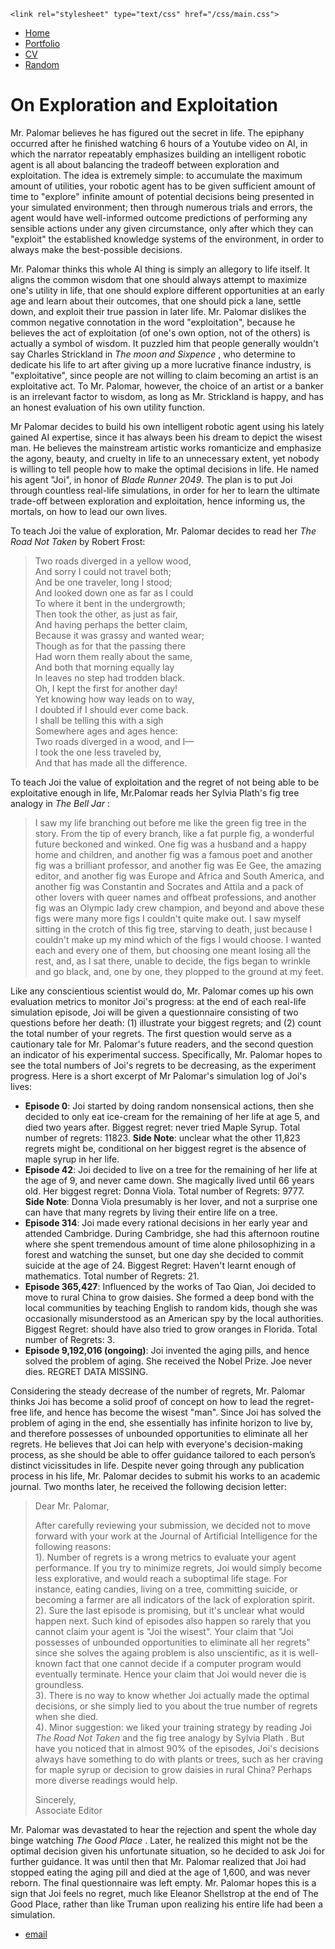 <html>
<head>
    <title>On Exploration and Exploitation</title>

    <link rel="stylesheet" type="text/css" href="/css/main.css">

</head>


  <body>
    <nav>
<ul>
<li><a href="/">Home</a></li>
<li><a href="/portfolio">Portfolio</a></li>
<li><a href="/cv">CV</a></li>
<li><a href="/entropy">Random</a></li>
</ul>
    </nav>
<p class="container">
<h1> On Exploration and Exploitation</h1>


<div class="post">
<p> Mr. Palomar believes he has figured out the secret in life. The epiphany occurred after he finished watching 6 hours of a Youtube video on AI, in which
the narrator repeatably emphasizes building an intelligent robotic agent is all about balancing the tradeoff between exploration and exploitation. The idea 
is extremely simple: to accumulate the maximum amount of utilities, your robotic agent has to be given sufficient amount of time to "explore" infinite amount of potential
decisions being presented in your simulated environment; then through numerous trials and errors, the agent would have well-informed outcome predictions of performing any
sensible actions under any given circumstance, only after which they can "exploit" the established knowledge systems of the environment, in order to always make the best-possible decisions.
</p>

<p>
Mr. Palomar thinks this whole AI thing is simply an allegory to life itself. It aligns the common wisdom that one should always attempt to maximize one's utility in life,
that one should explore different opportunities at an early age and learn about their outcomes, that one should pick a lane, settle down, and exploit their true passion in later life. Mr. Palomar dislikes
the common negative connotation in the word "exploitation", because he believes the act of exploitation (of one's own option, not of the others) is actually a symbol of wisdom. It puzzled him that
people generally wouldn't say Charles Strickland in <em>The moon and Sixpence</em> , who determine to dedicate his life to art after giving up a more lucrative
finance industry, is "exploitative", since people are not willing to claim becoming an artist is an exploitative act. To Mr. Palomar, however, the choice of an artist or a banker is an irrelevant
factor to wisdom, as long as Mr. Strickland is happy, and has an honest evaluation of his own utility function.
</p>

<p> Mr Palomar decides to build his own intelligent robotic agent using his lately gained AI expertise, since it has always been
his dream to depict the wisest man. He believes the mainstream artistic works romanticize and emphasize the agony, beauty, and cruelty in life to an unnecessary extent,
yet nobody is willing to tell people how to make the optimal decisions in life. He named his agent "Joi", in honor of <em>Blade Runner 2049</em>. The plan is to put Joi through countless 
real-life simulations, in order for her to learn the ultimate trade-off between exploration and exploitation, hence informing us,
the mortals, on how to lead our own lives. 

To teach Joi the value of exploration, Mr. Palomar decides to read her <em> The Road Not Taken </em> by Robert Frost:

> Two roads diverged in a yellow wood, \
 And sorry I could not travel both; \
 And be one traveler, long I stood;\
 And looked down one as far as I could \
To where it bent in the undergrowth;\
Then took the other, as just as fair,\
And having perhaps the better claim,\
Because it was grassy and wanted wear;\
Though as for that the passing there \
Had worn them really about the same,\
And both that morning equally lay \
In leaves no step had trodden black. \
Oh, I kept the first for another day! \
Yet knowing how way leads on to way, \
I doubted if I should ever come back. \
I shall be telling this with a sigh \
Somewhere ages and ages hence: \
Two roads diverged in a wood, and I— \
I took the one less traveled by, \
And that has made all the difference.

To teach Joi the value of exploitation and the regret of not being able to be exploitative enough in life, Mr.Palomar reads her Sylvia Plath's fig
tree analogy in <em> The Bell Jar </em>:
> I saw my life branching out before me like the green fig tree in the story. From the tip of every branch, like a fat purple fig, a wonderful future beckoned and winked. One fig was a husband and a happy home and children, and another fig was a famous poet and another fig was a brilliant professor, and another fig was Ee Gee, the amazing editor, and another fig was Europe and Africa and South America, and another fig was Constantin and Socrates and Attila and a pack of other lovers with queer names and offbeat professions, and another fig was an Olympic lady crew champion, and beyond and above these figs were many more figs I couldn't quite make out. I saw myself sitting in the crotch of this fig tree, starving to death, just because I couldn't make up my mind which of the figs I would choose. I wanted each and every one of them, but choosing one meant losing all the rest, and, as I sat there, unable to decide, the figs began to wrinkle and go black, and, one by one, they plopped to the ground at my feet.
</p>

<p>
Like any conscientious scientist would do, Mr. Palomar comes up his own evaluation metrics to monitor Joi's progress: at the end of each real-life simulation episode, Joi
will be given a questionnaire consisting of two questions before her death: (1) illustrate your biggest regrets; and (2) count the total number of your regrets. The first question would serve
as a cautionary tale for Mr. Palomar's future readers, and the second question an indicator of his experimental success. Specifically, Mr. Palomar hopes to see the total numbers of Joi's regrets to be decreasing, 
as the experiment progress. Here is a short excerpt of Mr Palomar's simulation log of Joi's lives:

- **Episode 0**: Joi started by doing random nonsensical actions, then she decided to only eat ice-cream for the remaining of her life at age 5, and died two years after. Biggest regret: never tried Maple Syrup. Total number of regrets: 11823. **Side Note**: unclear what the other 11,823 regrets might be, conditional on her biggest regret is the absence of maple syrup in her life.
- **Episode 42**: Joi decided to live on a tree for the remaining of her life at the age of 9, and never came down. She magically lived until 66 years old. Her biggest regret: Donna Viola. Total number of Regrets: 9777. **Side Note**: Donna Viola presumably is her lover, and not a surprise one can have that many regrets by living their entire life on a tree.
- **Episode 314**: Joi made every rational decisions in her early year and attended Cambridge. During Cambridge, she had this afternoon routine where she spent tremendous amount of time alone philosophizing in a forest and watching the sunset, but one day she decided to commit suicide at the age of 24. Biggest Regret: Haven't learnt enough of mathematics. Total number of Regrets: 21.
- **Episode 365,427**: Influenced by the works of Tao Qian, Joi decided to move to rural China to grow daisies. She formed a deep bond with the local communities by teaching English to random kids, though she was occasionally misunderstood as an American spy by the local authorities. Biggest Regret: should have also tried to grow oranges in Florida. Total number of Regrets: 3.  
- **Episode 9,192,016 (ongoing)**: Joi invented the aging pills, and hence solved the problem of aging. She received the Nobel Prize. Joe never dies. REGRET DATA MISSING.
</p>

<p>
Considering the steady decrease of the number of regrets, Mr. Palomar thinks Joi has become a solid proof of concept on how to lead the regret-free life, and hence has become the wisest "man". Since Joi has solved the problem of aging in the end, she essentially has infinite horizon to live by, and therefore possesses of unbounded opportunities to eliminate all her regrets.
He believes that Joi can help with everyone's decision-making process, as she should be able to offer guidance tailored to each person’s distinct vicissitudes in life. Despite never going through any publication process in his life,
Mr. Palomar decides to submit his works to an academic journal. Two months later, he received the following decision letter:

> Dear Mr. Palomar,
> 
> After carefully reviewing your submission, we decided not to move forward with your work at the Journal of Artificial Intelligence for the following reasons: \
>   1). Number of regrets is a wrong metrics to evaluate your agent performance. If you try to minimize regrets, Joi would simply become less explorative, and would reach a suboptimal life stage. For instance, eating candies, living on a tree, committing suicide, or becoming a farmer are all indicators of the lack of exploration spirit. \
>   2). Sure the last episode is promising, but it's unclear what would happen next. Such kind of episodes also happen so rarely that you cannot claim your agent is "Joi the wisest". Your claim that "Joi possesses of unbounded opportunities to eliminate all her regrets" since she solves the againg problem is also unscientific, as it is well-known fact that one cannot decide if a computer program would eventually terminate. Hence your claim that Joi would never die is groundless.\
>   3). There is no way to know whether Joi actually made the optimal decisions, or she simply lied to you about the true number of regrets when she died. \
>   4). Minor suggestion: we liked your training strategy by reading Joi <em> The Road Not Taken </em> and the fig tree analogy by Sylvia Plath . But have you noticed that in almost 90% of the episodes, Joi's decisions always have something to do with plants or trees, such as her craving for maple syrup or decision to grow daisies in rural China? Perhaps more diverse readings would help. 
> 
> Sincerely,\
> Associate Editor
> 
</p>


<p>
Mr. Palomar was devastated to hear the rejection and spent the whole day binge watching<em> The Good Place </em>. Later, he realized this might not be the optimal decision given his unfortunate situation, so he decided to
ask Joi for further guidance. It was until then that Mr. Palomar realized that Joi had stopped eating the aging pill and died at the age of 1,600, and was never reborn. The final questionnaire was left empty. Mr. Palomar hopes this is a sign that Joi feels no regret, much like Eleanor Shellstrop at the end of The Good Place, rather than like Truman upon realizing his entire life had been a simulation.
</p>


</div>

  <footer>
   <ul>
   <li><a href="jiguangl@uchicago.edu">email</a></li>
   </ul>
  </footer>
  </body>

</html>
